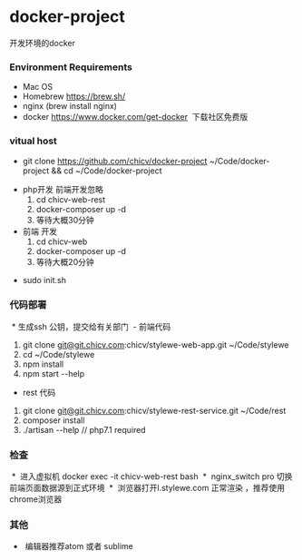 # docker-project
开发环境的docker

###  Environment Requirements
 *  Mac OS
 *  Homebrew https://brew.sh/
 *  nginx  (brew install nginx)
 *  docker https://www.docker.com/get-docker  下载社区免费版
### vitual host 
 * git clone https://github.com/chicv/docker-project ~/Code/docker-project && cd  ~/Code/docker-project
 - php开发 前端开发忽略
   1. cd chicv-web-rest
   2. docker-composer up -d 
   3. 等待大概30分钟
 - 前端 开发
   1. cd  chicv-web
   2. docker-composer up -d
   3. 等待大概20分钟
 * sudo init.sh
### 代码部署
  * 生成ssh 公钥，提交给有关部门
  - 前端代码
   1. git clone git@git.chicv.com:chicv/stylewe-web-app.git ~/Code/stylewe   
   2. cd ~/Code/stylewe 
   3. npm install 
   4. npm start --help
  - rest 代码
   1. git clone 	git@git.chicv.com:chicv/stylewe-rest-service.git ~/Code/rest
   2. composer install
   3. ./artisan --help //  php7.1 required
### 检查
  *  进入虚拟机 docker exec -it chicv-web-rest bash 
  *  nginx_switch pro 切换前端页面数据源到正式环境
  *  浏览器打开l.stylewe.com 正常渲染 ，推荐使用chrome浏览器
### 其他
  *  编辑器推荐atom 或者 sublime
 
